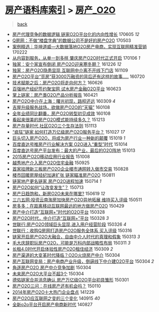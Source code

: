 [房产语料库索引](../../README.md)  > [房产_O2O](房产_O2O.md)
====
> [back](../README.md)

- [房产代理竞争的数据逻辑 链家O2O平台化的内向性增长](http://jkwz.applinzi.com/ittc/6975712533577991172.html#%E6%88%BF%E4%BA%A7%E4%BB%A3%E7%90%86%E7%AB%9E%E4%BA%89%E7%9A%84%E6%95%B0%E6%8D%AE%E9%80%BB%E8%BE%91+%E9%93%BE%E5%AE%B6O2O%E5%B9%B3%E5%8F%B0%E5%8C%96%E7%9A%84%E5%86%85%E5%90%91%E6%80%A7%E5%A2%9E%E9%95%BF) 170605 *12* 
- [Q房网：不做“楼盘字典”的数据公司不是好的房产O2O](http://jkwz.applinzi.com/ittc/6963395020274009092.html#Q%E6%88%BF%E7%BD%91%EF%BC%9A%E4%B8%8D%E5%81%9A%E2%80%9C%E6%A5%BC%E7%9B%98%E5%AD%97%E5%85%B8%E2%80%9D%E7%9A%84%E6%95%B0%E6%8D%AE%E5%85%AC%E5%8F%B8%E4%B8%8D%E6%98%AF%E5%A5%BD%E7%9A%84%E6%88%BF%E4%BA%A7O2O) 170503  
- [案例精选｜华坤道威—大数据落地O2O房产电商，实现互联网精准营销](http://jkwz.applinzi.com/ittc/6937460578368095236.html#%E6%A1%88%E4%BE%8B%E7%B2%BE%E9%80%89%EF%BD%9C%E5%8D%8E%E5%9D%A4%E9%81%93%E5%A8%81%E2%80%94%E5%A4%A7%E6%95%B0%E6%8D%AE%E8%90%BD%E5%9C%B0O2O%E6%88%BF%E4%BA%A7%E7%94%B5%E5%95%86%EF%BC%8C%E5%AE%9E%E7%8E%B0%E4%BA%92%E8%81%94%E7%BD%91%E7%B2%BE%E5%87%86%E8%90%A5%E9%94%80) 170222  
- [从内容到服务，从单一到多样 肇庆房产O2O时代正式开启](http://jkwz.applinzi.com/ittc/6920045301028357124.html#%E4%BB%8E%E5%86%85%E5%AE%B9%E5%88%B0%E6%9C%8D%E5%8A%A1%EF%BC%8C%E4%BB%8E%E5%8D%95%E4%B8%80%E5%88%B0%E5%A4%9A%E6%A0%B7+%E8%82%87%E5%BA%86%E6%88%BF%E4%BA%A7O2O%E6%97%B6%E4%BB%A3%E6%AD%A3%E5%BC%8F%E5%BC%80%E5%90%AF) 170106 *1* 
- [独家：安个家宣布倒闭 房产O2O迎来寒冬期？](http://jkwz.applinzi.com/ittc/6915965344224379909.html#%E7%8B%AC%E5%AE%B6%EF%BC%9A%E5%AE%89%E4%B8%AA%E5%AE%B6%E5%AE%A3%E5%B8%83%E5%80%92%E9%97%AD+%E6%88%BF%E4%BA%A7O2O%E8%BF%8E%E6%9D%A5%E5%AF%92%E5%86%AC%E6%9C%9F%EF%BC%9F) 161226 *12* 
- [独家：房产O2O隐患显现 互联网中介离不开线下门店](http://jkwz.applinzi.com/ittc/6898511322815136773.html#%E7%8B%AC%E5%AE%B6%EF%BC%9A%E6%88%BF%E4%BA%A7O2O%E9%9A%90%E6%82%A3%E6%98%BE%E7%8E%B0+%E4%BA%92%E8%81%94%E7%BD%91%E4%B8%AD%E4%BB%8B%E7%A6%BB%E4%B8%8D%E5%BC%80%E7%BA%BF%E4%B8%8B%E9%97%A8%E5%BA%97) 161109  
- [房产O2O平台“觅房”获3000万融资的背后还有这样的故事.....](http://jkwz.applinzi.com/ittc/6856994280283046917.html#%E6%88%BF%E4%BA%A7O2O%E5%B9%B3%E5%8F%B0%E2%80%9C%E8%A7%85%E6%88%BF%E2%80%9D%E8%8E%B73000%E4%B8%87%E8%9E%8D%E8%B5%84%E7%9A%84%E8%83%8C%E5%90%8E%E8%BF%98%E6%9C%89%E8%BF%99%E6%A0%B7%E7%9A%84%E6%95%85%E4%BA%8B.....) 160720  
- [技术赋能之后：房产O2O将走向何方？](http://jkwz.applinzi.com/ittc/6848148744046117893.html#%E6%8A%80%E6%9C%AF%E8%B5%8B%E8%83%BD%E4%B9%8B%E5%90%8E%EF%BC%9A%E6%88%BF%E4%BA%A7O2O%E5%B0%86%E8%B5%B0%E5%90%91%E4%BD%95%E6%96%B9%EF%BC%9F) 160626  
- [百强地产经纪签约聚宝网 试水房产金融O2O平台](http://jkwz.applinzi.com/ittc/6846955517221798916.html#%E7%99%BE%E5%BC%BA%E5%9C%B0%E4%BA%A7%E7%BB%8F%E7%BA%AA%E7%AD%BE%E7%BA%A6%E8%81%9A%E5%AE%9D%E7%BD%91+%E8%AF%95%E6%B0%B4%E6%88%BF%E4%BA%A7%E9%87%91%E8%9E%8DO2O%E5%B9%B3%E5%8F%B0) 160623  
- [掌上链家：房产类O2O产品分析报告](http://jkwz.applinzi.com/ittc/6823503915198710788.html#%E6%8E%8C%E4%B8%8A%E9%93%BE%E5%AE%B6%EF%BC%9A%E6%88%BF%E4%BA%A7%E7%B1%BBO2O%E4%BA%A7%E5%93%81%E5%88%86%E6%9E%90%E6%8A%A5%E5%91%8A) 160421  
- [房产O2O中介在上海：曙光初现，路程还远](http://jkwz.applinzi.com/ittc/6807605569032553477.html#%E6%88%BF%E4%BA%A7O2O%E4%B8%AD%E4%BB%8B%E5%9C%A8%E4%B8%8A%E6%B5%B7%EF%BC%9A%E6%9B%99%E5%85%89%E5%88%9D%E7%8E%B0%EF%BC%8C%E8%B7%AF%E7%A8%8B%E8%BF%98%E8%BF%9C) 160309 *4* 
- [吉屋升级服务战场，欲做房产O2O的“天猫”](http://jkwz.applinzi.com/ittc/6784932014088258564.html#%E5%90%89%E5%B1%8B%E5%8D%87%E7%BA%A7%E6%9C%8D%E5%8A%A1%E6%88%98%E5%9C%BA%EF%BC%8C%E6%AC%B2%E5%81%9A%E6%88%BF%E4%BA%A7O2O%E7%9A%84%E2%80%9C%E5%A4%A9%E7%8C%AB%E2%80%9D) 160108  
- [全年业绩同比翻番，房产O2O转型初见成效](http://jkwz.applinzi.com/ittc/6784870048644727813.html#%E5%85%A8%E5%B9%B4%E4%B8%9A%E7%BB%A9%E5%90%8C%E6%AF%94%E7%BF%BB%E7%95%AA%EF%BC%8C%E6%88%BF%E4%BA%A7O2O%E8%BD%AC%E5%9E%8B%E5%88%9D%E8%A7%81%E6%88%90%E6%95%88) 160108  
- [看起来很美的房产O2O模式能持续多久？](http://jkwz.applinzi.com/ittc/6775272172847367172.html#%E7%9C%8B%E8%B5%B7%E6%9D%A5%E5%BE%88%E7%BE%8E%E7%9A%84%E6%88%BF%E4%BA%A7O2O%E6%A8%A1%E5%BC%8F%E8%83%BD%E6%8C%81%E7%BB%AD%E5%A4%9A%E4%B9%85%EF%BC%9F) 151213  
- [房产存量时代,社区O2O三个生存法则](http://jkwz.applinzi.com/ittc/6764265157991859205.html#%E6%88%BF%E4%BA%A7%E5%AD%98%E9%87%8F%E6%97%B6%E4%BB%A3%2C%E7%A4%BE%E5%8C%BAO2O%E4%B8%89%E4%B8%AA%E7%94%9F%E5%AD%98%E6%B3%95%E5%88%99) 151113  
- [“疯狂”链家,如何打造万亿级房产O2O服务平台？](http://jkwz.applinzi.com/ittc/6757925496459166724.html#%E2%80%9C%E7%96%AF%E7%8B%82%E2%80%9D%E9%93%BE%E5%AE%B6%2C%E5%A6%82%E4%BD%95%E6%89%93%E9%80%A0%E4%B8%87%E4%BA%BF%E7%BA%A7%E6%88%BF%E4%BA%A7O2O%E6%9C%8D%E5%8A%A1%E5%B9%B3%E5%8F%B0%EF%BC%9F) 151027 *17* 
- [巨头切入房产O2O，将成为房产行业一种新的颠覆](http://jkwz.applinzi.com/ittc/6754821145636340741.html#%E5%B7%A8%E5%A4%B4%E5%88%87%E5%85%A5%E6%88%BF%E4%BA%A7O2O%EF%BC%8C%E5%B0%86%E6%88%90%E4%B8%BA%E6%88%BF%E4%BA%A7%E8%A1%8C%E4%B8%9A%E4%B8%80%E7%A7%8D%E6%96%B0%E7%9A%84%E9%A2%A0%E8%A6%86) 151019 *1* 
- [百度直达号推房产行业解决方案 O2O进入“重型”时代](http://jkwz.applinzi.com/ittc/6753084312401921029.html#%E7%99%BE%E5%BA%A6%E7%9B%B4%E8%BE%BE%E5%8F%B7%E6%8E%A8%E6%88%BF%E4%BA%A7%E8%A1%8C%E4%B8%9A%E8%A7%A3%E5%86%B3%E6%96%B9%E6%A1%88+O2O%E8%BF%9B%E5%85%A5%E2%80%9C%E9%87%8D%E5%9E%8B%E2%80%9D%E6%97%B6%E4%BB%A3) 151014  
- [百度直达号房产平台发布：最大的产业，最后的O2O阵地](http://jkwz.applinzi.com/ittc/6752652878642316292.html#%E7%99%BE%E5%BA%A6%E7%9B%B4%E8%BE%BE%E5%8F%B7%E6%88%BF%E4%BA%A7%E5%B9%B3%E5%8F%B0%E5%8F%91%E5%B8%83%EF%BC%9A%E6%9C%80%E5%A4%A7%E7%9A%84%E4%BA%A7%E4%B8%9A%EF%BC%8C%E6%9C%80%E5%90%8E%E7%9A%84O2O%E9%98%B5%E5%9C%B0) 151013  
- [2015房产O2O移动应用行业报告](http://jkwz.applinzi.com/ittc/6750593978694845445.html#2015%E6%88%BF%E4%BA%A7O2O%E7%A7%BB%E5%8A%A8%E5%BA%94%E7%94%A8%E8%A1%8C%E4%B8%9A%E6%8A%A5%E5%91%8A) 151008  
- [越秀地产介入房产O2O住宅金融](http://jkwz.applinzi.com/ittc/6745856011291247620.html#%E8%B6%8A%E7%A7%80%E5%9C%B0%E4%BA%A7%E4%BB%8B%E5%85%A5%E6%88%BF%E4%BA%A7O2O%E4%BD%8F%E5%AE%85%E9%87%91%E8%9E%8D) 150925  
- [首家挂牌新三板房产O2O企业楼市通网转入做市交易](http://jkwz.applinzi.com/ittc/6735532546295809028.html#%E9%A6%96%E5%AE%B6%E6%8C%82%E7%89%8C%E6%96%B0%E4%B8%89%E6%9D%BF%E6%88%BF%E4%BA%A7O2O%E4%BC%81%E4%B8%9A%E6%A5%BC%E5%B8%82%E9%80%9A%E7%BD%91%E8%BD%AC%E5%85%A5%E5%81%9A%E5%B8%82%E4%BA%A4%E6%98%93) 150828  
- [楼市回暖房屋经纪加速扩张 链家瞄准房产O2O](http://jkwz.applinzi.com/ittc/547650615679103998.html#%E6%A5%BC%E5%B8%82%E5%9B%9E%E6%9A%96%E6%88%BF%E5%B1%8B%E7%BB%8F%E7%BA%AA%E5%8A%A0%E9%80%9F%E6%89%A9%E5%BC%A0+%E9%93%BE%E5%AE%B6%E7%9E%84%E5%87%86%E6%88%BF%E4%BA%A7O2O) 150811  
- [链家地产更名链家 房产O2O进程加速](http://jkwz.applinzi.com/ittc/547650614980572133.html#%E9%93%BE%E5%AE%B6%E5%9C%B0%E4%BA%A7%E6%9B%B4%E5%90%8D%E9%93%BE%E5%AE%B6+%E6%88%BF%E4%BA%A7O2O%E8%BF%9B%E7%A8%8B%E5%8A%A0%E9%80%9F) 150714 *1* 
- [房产O2O如何“让改变发生”？](http://jkwz.applinzi.com/ittc/547650614986723058.html#%E6%88%BF%E4%BA%A7O2O%E5%A6%82%E4%BD%95%E2%80%9C%E8%AE%A9%E6%94%B9%E5%8F%98%E5%8F%91%E7%94%9F%E2%80%9D%EF%BC%9F) 150713  
- [房产日趋饱和，新房O2O未来在哪里?](http://jkwz.applinzi.com/ittc/547650611421959982.html#%E6%88%BF%E4%BA%A7%E6%97%A5%E8%B6%8B%E9%A5%B1%E5%92%8C%EF%BC%8C%E6%96%B0%E6%88%BFO2O%E6%9C%AA%E6%9D%A5%E5%9C%A8%E5%93%AA%E9%87%8C%3F) 150619 *12* 
- [三六五网:投资云南淘房加快房产O2O异地拓展 维持买入评级](http://jkwz.applinzi.com/ittc/547650611413573187.html#%E4%B8%89%E5%85%AD%E4%BA%94%E7%BD%91%3A%E6%8A%95%E8%B5%84%E4%BA%91%E5%8D%97%E6%B7%98%E6%88%BF%E5%8A%A0%E5%BF%AB%E6%88%BF%E4%BA%A7O2O%E5%BC%82%E5%9C%B0%E6%8B%93%E5%B1%95+%E7%BB%B4%E6%8C%81%E4%B9%B0%E5%85%A5%E8%AF%84%E7%BA%A7) 150511  
- [房多多：在距离移动互联网最远的地方做房产O2O](http://jkwz.applinzi.com/ittc/547650611407686122.html#%E6%88%BF%E5%A4%9A%E5%A4%9A%EF%BC%9A%E5%9C%A8%E8%B7%9D%E7%A6%BB%E7%A7%BB%E5%8A%A8%E4%BA%92%E8%81%94%E7%BD%91%E6%9C%80%E8%BF%9C%E7%9A%84%E5%9C%B0%E6%96%B9%E5%81%9A%E6%88%BF%E4%BA%A7O2O) 150429  
- [房产中介打造“互联网+”时代的O2O平台](http://jkwz.applinzi.com/ittc/547650611401387180.html#%E6%88%BF%E4%BA%A7%E4%B8%AD%E4%BB%8B%E6%89%93%E9%80%A0%E2%80%9C%E4%BA%92%E8%81%94%E7%BD%91%2B%E2%80%9D%E6%97%B6%E4%BB%A3%E7%9A%84O2O%E5%B9%B3%E5%8F%B0) 150328  
- [房产O2O时代，中介打造“互联网+”平台](http://jkwz.applinzi.com/ittc/547650611396846959.html#%E6%88%BF%E4%BA%A7O2O%E6%97%B6%E4%BB%A3%EF%BC%8C%E4%B8%AD%E4%BB%8B%E6%89%93%E9%80%A0%E2%80%9C%E4%BA%92%E8%81%94%E7%BD%91%2B%E2%80%9D%E5%B9%B3%E5%8F%B0) 150328 *3* 
- [世联行:房产O2O领域巨头显现,进入用户经营阶段](http://jkwz.applinzi.com/ittc/547650611395452770.html#%E4%B8%96%E8%81%94%E8%A1%8C%3A%E6%88%BF%E4%BA%A7O2O%E9%A2%86%E5%9F%9F%E5%B7%A8%E5%A4%B4%E6%98%BE%E7%8E%B0%2C%E8%BF%9B%E5%85%A5%E7%94%A8%E6%88%B7%E7%BB%8F%E8%90%A5%E9%98%B6%E6%AE%B5) 150326 *4* 
- [世联行：收购Q房网打造房产O2O服务全体系 买入评级](http://jkwz.applinzi.com/ittc/547650611399839671.html#%E4%B8%96%E8%81%94%E8%A1%8C%EF%BC%9A%E6%94%B6%E8%B4%ADQ%E6%88%BF%E7%BD%91%E6%89%93%E9%80%A0%E6%88%BF%E4%BA%A7O2O%E6%9C%8D%E5%8A%A1%E5%85%A8%E4%BD%93%E7%B3%BB+%E4%B9%B0%E5%85%A5%E8%AF%84%E7%BA%A7) 150316  
- [链家开启房产O2O大融合，自由中介人时代的真理和假象](http://jkwz.applinzi.com/ittc/547650611396561393.html#%E9%93%BE%E5%AE%B6%E5%BC%80%E5%90%AF%E6%88%BF%E4%BA%A7O2O%E5%A4%A7%E8%9E%8D%E5%90%88%EF%BC%8C%E8%87%AA%E7%94%B1%E4%B8%AD%E4%BB%8B%E4%BA%BA%E6%97%B6%E4%BB%A3%E7%9A%84%E7%9C%9F%E7%90%86%E5%92%8C%E5%81%87%E8%B1%A1) 150313 *3* 
- [毛大庆辞职玩房产O2O，可能是万科内部战略性布局](http://jkwz.applinzi.com/ittc/547650611397612822.html#%E6%AF%9B%E5%A4%A7%E5%BA%86%E8%BE%9E%E8%81%8C%E7%8E%A9%E6%88%BF%E4%BA%A7O2O%EF%BC%8C%E5%8F%AF%E8%83%BD%E6%98%AF%E4%B8%87%E7%A7%91%E5%86%85%E9%83%A8%E6%88%98%E7%95%A5%E6%80%A7%E5%B8%83%E5%B1%80) 150311 *3* 
- [长租4.0时代开启体验性房产O2O租住经济](http://jkwz.applinzi.com/ittc/547650611395869593.html#%E9%95%BF%E7%A7%9F4.0%E6%97%B6%E4%BB%A3%E5%BC%80%E5%90%AF%E4%BD%93%E9%AA%8C%E6%80%A7%E6%88%BF%E4%BA%A7O2O%E7%A7%9F%E4%BD%8F%E7%BB%8F%E6%B5%8E) 150309 *2* 
- [房产渠道的大变革时代降临？O2O火烧房产中介](http://jkwz.applinzi.com/ittc/547650611395204070.html#%E6%88%BF%E4%BA%A7%E6%B8%A0%E9%81%93%E7%9A%84%E5%A4%A7%E5%8F%98%E9%9D%A9%E6%97%B6%E4%BB%A3%E9%99%8D%E4%B8%B4%EF%BC%9FO2O%E7%81%AB%E7%83%A7%E6%88%BF%E4%BA%A7%E4%B8%AD%E4%BB%8B) 150304  
- [房产互联网变局：房产电商产业升级，倒逼线下中介建O2O平台](http://jkwz.applinzi.com/ittc/547650611394834540.html#%E6%88%BF%E4%BA%A7%E4%BA%92%E8%81%94%E7%BD%91%E5%8F%98%E5%B1%80%EF%BC%9A%E6%88%BF%E4%BA%A7%E7%94%B5%E5%95%86%E4%BA%A7%E4%B8%9A%E5%8D%87%E7%BA%A7%EF%BC%8C%E5%80%92%E9%80%BC%E7%BA%BF%E4%B8%8B%E4%B8%AD%E4%BB%8B%E5%BB%BAO2O%E5%B9%B3%E5%8F%B0) 150304 *2* 
- [角逐房产O2O 房产中介竞争加剧](http://jkwz.applinzi.com/ittc/547650611396239194.html#%E8%A7%92%E9%80%90%E6%88%BF%E4%BA%A7O2O+%E6%88%BF%E4%BA%A7%E4%B8%AD%E4%BB%8B%E7%AB%9E%E4%BA%89%E5%8A%A0%E5%89%A7) 150304  
- [未来房产O2O大平台不超3个](http://jkwz.applinzi.com/ittc/547650611395596531.html#%E6%9C%AA%E6%9D%A5%E6%88%BF%E4%BA%A7O2O%E5%A4%A7%E5%B9%B3%E5%8F%B0%E4%B8%8D%E8%B6%853%E4%B8%AA) 150304  
- [德佑链家合并消息确认 房产万亿级O2O平台初具雏形](http://jkwz.applinzi.com/ittc/547650611395648772.html#%E5%BE%B7%E4%BD%91%E9%93%BE%E5%AE%B6%E5%90%88%E5%B9%B6%E6%B6%88%E6%81%AF%E7%A1%AE%E8%AE%A4+%E6%88%BF%E4%BA%A7%E4%B8%87%E4%BA%BF%E7%BA%A7O2O%E5%B9%B3%E5%8F%B0%E5%88%9D%E5%85%B7%E9%9B%8F%E5%BD%A2) 150301  
- [房产O2O三问：在线房产还有机会吗？](http://jkwz.applinzi.com/ittc/547650611386267379.html#%E6%88%BF%E4%BA%A7O2O%E4%B8%89%E9%97%AE%EF%BC%9A%E5%9C%A8%E7%BA%BF%E6%88%BF%E4%BA%A7%E8%BF%98%E6%9C%89%E6%9C%BA%E4%BC%9A%E5%90%97%EF%BC%9F) 150110  
- [2014年房产O2O十大热门企业盘点](http://jkwz.applinzi.com/ittc/547650611385083393.html#2014%E5%B9%B4%E6%88%BF%E4%BA%A7O2O%E5%8D%81%E5%A4%A7%E7%83%AD%E9%97%A8%E4%BC%81%E4%B8%9A%E7%9B%98%E7%82%B9) 141229  
- [房产O2O应互联网之变的三个变化](http://jkwz.applinzi.com/ittc/547650611373830714.html#%E6%88%BF%E4%BA%A7O2O%E5%BA%94%E4%BA%92%E8%81%94%E7%BD%91%E4%B9%8B%E5%8F%98%E7%9A%84%E4%B8%89%E4%B8%AA%E5%8F%98%E5%8C%96) 140915 *40* 
- [全新o2o平台开启房产电商新时代](http://jkwz.applinzi.com/ittc/547650611372936709.html#%E5%85%A8%E6%96%B0o2o%E5%B9%B3%E5%8F%B0%E5%BC%80%E5%90%AF%E6%88%BF%E4%BA%A7%E7%94%B5%E5%95%86%E6%96%B0%E6%97%B6%E4%BB%A3) 140827  
